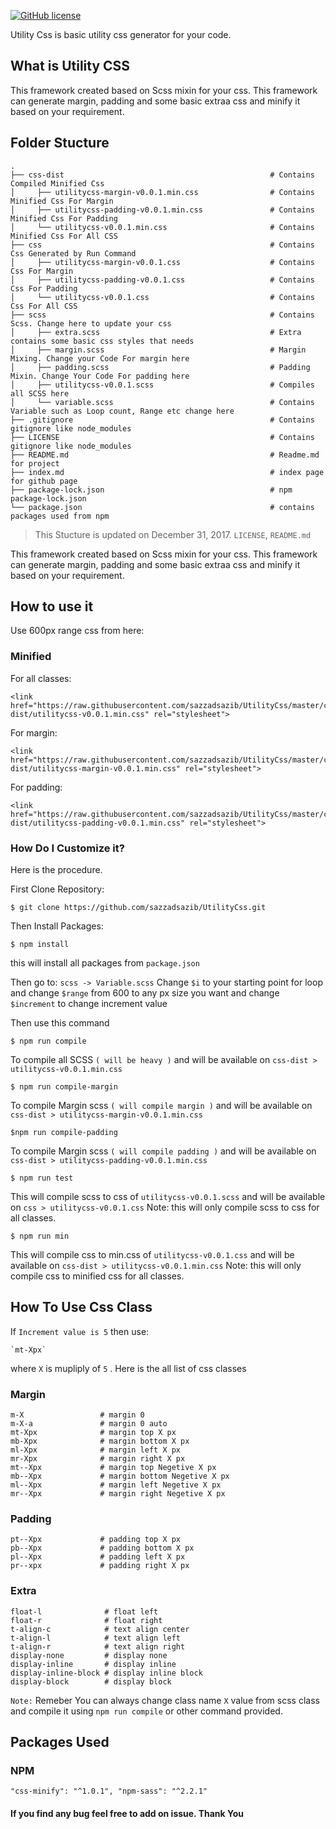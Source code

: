 [![GitHub license](https://img.shields.io/badge/license-MIT-blue.svg)](https://github.com/sazzadsazib/UtilityCss/blob/master/LICENSE)

Utility Css is basic utility css generator for your code.



## What is Utility CSS

This framework created based on Scss mixin for your css. This framework can generate margin, padding and some basic extraa css and minify it based on your requirement.


## Folder Stucture

    .
    ├── css-dist                                              # Contains Compiled Minified Css
    │     ├── utilitycss-margin-v0.0.1.min.css                # Contains Minified Css For Margin
    │     ├── utilitycss-padding-v0.0.1.min.css               # Contains Minified Css For Padding
    │     └── utilitycss-v0.0.1.min.css                       # Contains Minified Css For All CSS
    ├── css                                                   # Contains Css Generated by Run Command
    │     ├── utilitycss-margin-v0.0.1.css                    # Contains Css For Margin
    │     ├── utilitycss-padding-v0.0.1.css                   # Contains Css For Padding
    │     └── utilitycss-v0.0.1.css                           # Contains Css For All CSS
    ├── scss                                                  # Contains Scss. Change here to update your css
    │     ├── extra.scss                                      # Extra contains some basic css styles that needs
    │     ├── margin.scss                                     # Margin Mixing. Change your Code For margin here
    │     ├── padding.scss                                    # Padding Mixin. Change Your Code For padding here
    │     ├── utilitycss-v0.0.1.scss                          # Compiles all SCSS here
    │     └── variable.scss                                   # Contains Variable such as Loop count, Range etc change here
    ├── .gitignore                                            # Contains gitignore like node_modules
    ├── LICENSE                                               # Contains gitignore like node_modules
    ├── README.md                                             # Readme.md for project
    ├── index.md                                              # index page for github page
    ├── package-lock.json                                     # npm package-lock.json
    └── package.json                                          # contains packages used from npm
    

> This Stucture is updated on December 31, 2017.
> `LICENSE`, `README.md`




This framework created based on Scss mixin for your css. This framework can generate margin, padding and some basic extraa css and minify it based on your requirement.




## How to use it

Use 600px range css from here:

### Minified

For all classes:

```
<link href="https://raw.githubusercontent.com/sazzadsazib/UtilityCss/master/css-dist/utilitycss-v0.0.1.min.css" rel="stylesheet">
```

For margin:

```
<link href="https://raw.githubusercontent.com/sazzadsazib/UtilityCss/master/css-dist/utilitycss-margin-v0.0.1.min.css" rel="stylesheet">
```

For padding:

```
<link href="https://raw.githubusercontent.com/sazzadsazib/UtilityCss/master/css-dist/utilitycss-padding-v0.0.1.min.css" rel="stylesheet">
```



### How Do I Customize it?

Here is the procedure.

First Clone Repository:

    $ git clone https://github.com/sazzadsazib/UtilityCss.git

Then Install Packages:

    $ npm install

this will install all packages from ``package.json``


Then go to:
`` scss -> Variable.scss
``
Change ``$i`` to your starting point for loop  and change ``$range`` from 600 to any px size you want and change ``$increment`` to change increment value

Then use this command

    $ npm run compile

To compile all SCSS `( will be heavy )` and will be available on ``css-dist > utilitycss-v0.0.1.min.css`` 

    $ npm run compile-margin

To compile Margin scss `( will compile margin )` and will be available on ``css-dist > utilitycss-margin-v0.0.1.min.css`` 


    $npm run compile-padding
      
To compile Margin scss `( will compile padding )` and will be available on ``css-dist > utilitycss-padding-v0.0.1.min.css`` 


    $ npm run test

This will compile scss to css of `utilitycss-v0.0.1.scss` and will be available on ``css > utilitycss-v0.0.1.css`` 
Note: this will only compile scss to css for all classes.


    $ npm run min
This will compile css to min.css of `utilitycss-v0.0.1.css` and will be available on ``css-dist > utilitycss-v0.0.1.min.css`` 
Note: this will only compile css to minified css for all classes.


## How To Use Css Class

If `Increment value is 5` then use:

    `mt-Xpx` 
    
where `X` is mupliply of `5` . Here is the all list of css classes

### Margin
```
m-X                 # margin 0
m-X-a               # margin 0 auto
mt-Xpx              # margin top X px 
mb-Xpx              # margin bottom X px
ml-Xpx              # margin left X px
mr-Xpx              # margin right X px
mt--Xpx             # margin top Negetive X px
mb--Xpx             # margin bottom Negetive X px
ml--Xpx             # margin left Negetive X px
mr--Xpx             # margin right Negetive X px
```

### Padding
```
pt--Xpx             # padding top X px
pb--Xpx             # padding bottom X px
pl--Xpx             # padding left X px
pr--xpx             # padding right X px
```

### Extra

```
float-l              # float left
float-r              # float right
t-align-c            # text align center
t-align-l            # text align left
t-align-r            # text align right
display-none         # display none
display-inline       # display inline
display-inline-block # display inline block    
display-block        # display block
```
``Note:`` Remeber You can always change class name ``X`` value from scss class and compile it using ``npm run compile`` or other command provided.


## Packages Used

### NPM
    
   `` "css-minify": "^1.0.1",
      "npm-sass": "^2.2.1"
      ``


#### If you find any bug feel free to add on issue. Thank You 


